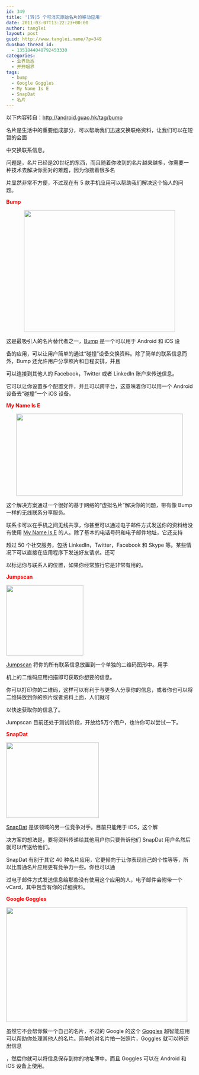 ```yaml
---
id: 349
title: '[转]5 个可消灭原始名片的移动应用'
date: 2011-03-07T13:22:23+00:00
author: tanglei
layout: post
guid: http://www.tanglei.name/?p=349
duoshuo_thread_id:
  - 1351844048792453330
categories:
  - 业界动态
  - 开开眼界
tags:
  - bump
  - Google Goggles
  - My Name Is E
  - SnapDat
  - 名片
---
```

以下内容转自：http://android.guao.hk/tag/bump

<div class="content">
  <p>
    名片是生活中的重要组成部分，可以帮助我们迅速交换联络资料，让我们可以在短暂的会面
  </p>
  
  <p>
    中交换联系信息。
  </p>
  
  <p>
    问题是，名片已经是20世纪的东西，而且随着你收到的名片越来越多，你需要一种技术去解决你面对的难题，因为你揣着很多名
  </p>
  
  <p>
    片显然非常不方便，不过现在有 5 款手机应用可以帮助我们解决这个恼人的问题。
  </p>
  
  <p>
    <strong><span style="color: #ff0000;">Bump</span></strong>
  </p>
  
  <p style="text-align: center;">
    <strong><a href="http://android.guao.hk/wp-content/uploads/2011/01/business-cards-01.jpg"><img class="size-full wp-image-9970 aligncenter" title="business cards 01" src="http://android.guao.hk/wp-content/uploads/2011/01/business-cards-01.jpg" alt="" width="408" height="329" /></a></strong>
  </p>
  
  <p>
    <strong> </strong><strong> </strong>
  </p>
  
  <p>
    <strong> </strong>
  </p>
  
  <p>
    这是最吸引人的名片替代者之一，<a href="http://bu.mp/" target="_blank">Bump</a> 是一个可以用于 Android 和 iOS 设
  </p>
  
  <p>
    备的应用，可以让用户简单的通过“碰撞”设备交换资料。除了简单的联系信息而外，Bump 还允许用户分享照片和日程安排，并且
  </p>
  
  <p>
    可以连接到其他人的 Facebook，Twitter 或者 LinkedIn 账户来传送信息。
  </p>
  
  <p>
    它可以让你设置多个配置文件，并且可以跨平台，这意味着你可以用一个 Android 设备去“碰撞”一个 iOS 设备。
  </p>
  
  <p>
    <strong><span style="color: #ff0000;">My Name Is E</span></strong>
  </p>
  
  <p style="text-align: center;">
    <a href="http://android.guao.hk/wp-content/uploads/2011/01/business-cards-02.jpg"><img class="size-full wp-image-9971 aligncenter" title="business cards 02" src="http://android.guao.hk/wp-content/uploads/2011/01/business-cards-02.jpg" alt="" width="450" height="222" /></a>
  </p>
  
  <p>
    这个解决方案通过一个很好的基于网络的“虚拟名片”解决你的问题，带有像 Bump 一样的无线联系分享服务。
  </p>
  
  <p>
    联系卡可以在手机之间无线共享，你甚至可以通过电子邮件方式发送你的资料给没有使用 <a href="http://www.mynameise.com/" target="_blank">My Name Is E</a> 的人。除了基本的电话号码和电子邮件地址，它还支持
  </p>
  
  <p>
    超过 50 个社交服务，包括 LinkedIn，Twitter，Facebook 和 Skype 等。某些情况下可以直接在应用程序下发送好友请求。还可
  </p>
  
  <p>
    以标记你与联系人的位置，如果你经常旅行它是非常有用的。
  </p>
  
  <p>
    <strong><span style="color: #ff0000;">Jumpscan</span></strong>
  </p>
  
  <p>
    <strong><img class="aligncenter size-full wp-image-9972" title="business cards 03" src="http://android.guao.hk/wp-content/uploads/2011/01/business-cards-03.jpg" alt="" width="208" height="190" /></strong>
  </p>
  
  <p>
    <strong> </strong><strong> </strong>
  </p>
  
  <p>
    <strong> </strong>
  </p>
  
  <p>
    <a href="http://jumpscan.com/" target="_blank">Jumpscan</a> 将你的所有联系信息放置到一个单独的二维码图形中。用手
  </p>
  
  <p>
    机上的二维码应用扫描即可获取你想要的信息。
  </p>
  
  <p>
    你可以打印你的二维码，这样可以有利于与更多人分享你的信息，或者你也可以将二维码放到你的照片或者资料上面，人们就可
  </p>
  
  <p>
    以快速获取你的信息了。
  </p>
  
  <p>
    Jumpscan 目前还处于测试阶段，开放给5万个用户，也许你可以尝试一下。
  </p>
  
  <p>
    <strong><span style="color: #ff0000;">SnapDat</span></strong>
  </p>
  
  <p>
    <strong><img class="aligncenter size-full wp-image-9973" title="business cards 04" src="http://android.guao.hk/wp-content/uploads/2011/01/business-cards-04.jpg" alt="" width="250" height="204" /></strong>
  </p>
  
  <p>
    <strong> </strong><strong> </strong>
  </p>
  
  <p>
    <strong> </strong>
  </p>
  
  <p>
    <a href="http://www.snapdat.com/" target="_blank">SnapDat</a> 是该领域的另一位竞争对手。目前只能用于 iOS，这个解
  </p>
  
  <p>
    决方案的想法是，要将资料传递给其他用户你只要告诉他们 SnapDat 用户名然后就可以传送给他们。
  </p>
  
  <p>
    SnapDat 有别于其它 40 种名片应用，它更倾向于让你表现自己的个性等等，所以比普通名片应用更有竞争力一些。你也可以通
  </p>
  
  <p>
    过电子邮件方式发送信息给那些没有使用这个应用的人，电子邮件会附带一个 vCard，其中包含有你的详细资料。
  </p>
  
  <p>
    <strong><span style="color: #ff0000;">Google Goggles</span></strong>
  </p>
  
  <p>
    <strong><img class="aligncenter size-full wp-image-9974" title="business cards 05" src="http://android.guao.hk/wp-content/uploads/2011/01/business-cards-05.jpg" alt="" width="489" height="310" /></strong>
  </p>
  
  <p>
    <strong> </strong><strong> </strong>
  </p>
  
  <p>
    <strong> </strong>
  </p>
  
  <p>
    虽然它不会帮你做一个自己的名片，不过的 Google 的这个 <a href="http://www.google.com/mobile/goggles/" target="_blank">Goggles</a> 超智能应用可以帮助你处理其他人的名片。简单的对名片拍一张照片，Goggles 就可以辨识出信息
  </p>
  
  <p>
    ，然后你就可以将信息保存到你的地址薄中。而且 Goggles 可以在 Android 和 iOS 设备上使用。
  </p>
</div>
